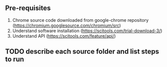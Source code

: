 ## Pre-requisites
1. Chrome source code downloaded from google-chrome repository (https://chromium.googlesource.com/chromium/src)
2. Understand software installation (https://scitools.com/trial-download-3/)
3. Understand API (https://scitools.com/feature/api/)

## TODO describe each source folder and list steps to run
